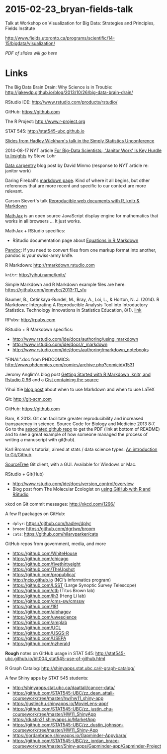 # 2015-02-23_bryan-fields-talk
Talk at Workshop on Visualization for Big Data: Strategies and Principles, Fields Institute

<http://www.fields.utoronto.ca/programs/scientific/14-15/bigdata/visualization/>

*PDF of slides will go here*

Links
========================================================

The Big Data Brain Drain: Why Science is in Trouble: <http://jakevdp.github.io/blog/2013/10/26/big-data-brain-drain/>

RStudio IDE: <http://www.rstudio.com/products/rstudio/>

GitHub: <https://github.com>

The R Project: <http://www.r-project.org>

STAT 545: <http://stat545-ubc.github.io>

[Slides from Hadley Wickham's talk in the Simply Statistics Unconference](http://t.co/D931Og8mq3)

2014-08-17 NYT article [For Big-Data Scientists:, 'Janitor Work' Is Key Hurdle to Insights](http://www.nytimes.com/2014/08/18/technology/for-big-data-scientists-hurdle-to-insights-is-janitor-work.html?partner=rss&emc=rss&smid=tw-nytimesscience&_r=0) by Steve Lohr

[Data carpentry](http://mimno.infosci.cornell.edu/b/articles/carpentry/) blog post by David Minmo (response to NYT article re: janitor work)

Daring Fireball's [markdown page](http://daringfireball.net/projects/markdown/). Kind of where it all begins, but other references that are more recent and specific to our context are more relevant.

Carson Sievert's talk [Reproducible web documents with R, knitr & Markdown](http://cpsievert.github.io/slides/markdown/)

[MathJax](http://www.mathjax.org) is an open source JavaScript display engine for mathematics that works in all browsers ... It just works.

MathJax + RStudio specifics:

  * RStudio documentation page about [Equations in R Markdown](http://www.rstudio.com/ide/docs/authoring/using_markdown_equations)

[Pandoc](http://johnmacfarlane.net/pandoc/): If you need to convert files from one markup format into another, pandoc is your swiss-army knife. 

R Markdown: <http://rmarkdown.rstudio.com>

`knitr`: <http://yihui.name/knitr/>

Simple Markdown and R Markdown example files are here: <https://github.com/jennybc/2013-11_sfu>

Baumer, B., Cetinkaya-Rundel, M., Bray, A., Loi, L., & Horton, N. J. (2014). R Markdown: Integrating A Reproducible Analysis Tool into Introductory Statistics. Technology Innovations in Statistics Education, 8(1). [link](https://escholarship.org/uc/item/90b2f5xh)

RPubs: <http://rpubs.com>

RStudio + R Markdown specifics:

  * <http://www.rstudio.com/ide/docs/authoring/using_markdown>
  * <http://www.rstudio.com/ide/docs/r_markdown>
  * <http://www.rstudio.com/ide/docs/authoring/markdown_notebooks>

"FINAL".doc from PHDCOMICS: <http://www.phdcomics.com/comics/archive.php?comicid=1531> 

Jeromy Anglim's blog post [Getting Started with R Markdown, knitr, and Rstudio 0.96](http://jeromyanglim.blogspot.ca/2012/05/getting-started-with-r-markdown-knitr.html) and a [Gist containing the source](https://gist.github.com/jeromyanglim/2716336)

Yihui Xie [blog post](http://yihui.name/en/2013/10/markdown-or-latex/) about when to use Markdown and when to use LaTeX

Git: <http://git-scm.com>

GitHub: <https://github.com>

Ram, K 2013. Git can facilitate greater reproducibility and increased transparency in science. Source Code for Biology and Medicine 2013 8:7. Go to the [associated github repo](https://github.com/karthikram/smb_git) to get the PDF (link at bottom of README) and to see a great example of how someone managed the process of writing a manuscript with git(hub).

Karl Broman's tutorial, aimed at stats / data science types: [An introduction to Git/Github](http://kbroman.github.io/github_tutorial/).

[SourceTree](http://www.sourcetreeapp.com) Git client, with a GUI. Available for Windows or Mac.

RStudio + Git(Hub)

  * <http://www.rstudio.com/ide/docs/version_control/overview>
  * Blog post from The Molecular Ecologist on [using GitHub with R and RStudio](http://www.molecularecologist.com/2013/11/using-github-with-r-and-rstudio/)

xkcd on Git commit messages: <http://xkcd.com/1296/>

A few R packages on GitHub:

  * `dplyr`: <https://github.com/hadley/dplyr>
  * `broom`: <https://github.com/dgrtwo/broom>
  * `cats`: <https://github.com/hilaryparker/cats>

GitHub repos from government, media, and more

  * https://github.com/WhiteHouse
  * https://github.com/chicago
  * https://github.com/fivethirtyeight
  * https://github.com/TheUpshot
  * https://github.com/propublica/
  * http://ncip.github.io (NCI’s informatics program)
  * https://github.com/LSST (Large Synoptic Survey Telescope)
  * https://github.com/ctb (Titus Brown lab)
  * https://github.com/lh3 (Heng Li lab)
  * https://github.com/cms-sw/cmssw
  * https://github.com/18f
  * https://github.com/alphagov
  * https://github.com/uwescience
  * https://github.com/amplab
  * https://github.com/UCL
  * https://github.com/USGS-R
  * https://github.com/USEPA
  * https://github.com/nzherald

__Rough__ notes on GitHub usage in STAT 545: <http://stat545-ubc.github.io/bit004_stat545-use-of-github.html>

R Graph Catalog: <http://shinyapps.stat.ubc.ca/r-graph-catalog/>

A few Shiny apps by STAT 545 students:

  * <http://shinyapps.stat.ubc.ca/daattali/cancer-data/>
  * <https://github.com/STAT545-UBC/zz_dean_attali-coursework/tree/master/hw/hw11_shiny-app>
  * <https://justinchu.shinyapps.io/MovieLens-app/>
  * <https://github.com/STAT545-UBC/zz_justin_chu-coursework/tree/master/HW11_ShinyApp>
  * <https://dustin21.shinyapps.io/MarketApp>
  * <https://github.com/STAT545-UBC/zz_dustin_johnson-coursework/tree/master/HW11_Shiny-App>
  * <https://jordanbrace.shinyapps.io/Gapminder-Appybara/>
  * <https://github.com/STAT545-UBC/zz_jordan_brace-coursework/tree/master/Shiny-apps/Gapminder-app/Gapminder-Project>
